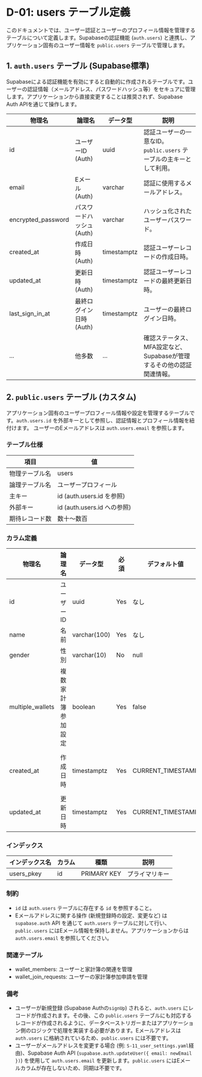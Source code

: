 # D-01: users テーブル定義

このドキュメントでは、ユーザー認証とユーザーのプロフィール情報を管理するテーブルについて定義します。Supabaseの認証機能 (`auth.users`) と連携し、アプリケーション固有のユーザー情報を `public.users` テーブルで管理します。

## 1. `auth.users` テーブル (Supabase標準)

Supabaseによる認証機能を有効にすると自動的に作成されるテーブルです。ユーザーの認証情報（メールアドレス、パスワードハッシュ等）をセキュアに管理します。アプリケーションから直接変更することは推奨されず、Supabase Auth APIを通じて操作します。

| 物理名             | 論理名             | データ型     | 説明                                                                 |
|--------------------|--------------------|--------------|----------------------------------------------------------------------|
| id                 | ユーザーID (Auth)  | uuid         | 認証ユーザーの一意なID。`public.users` テーブルの主キーとして利用。    |
| email              | Eメール (Auth)     | varchar      | 認証に使用するメールアドレス。                                         |
| encrypted_password | パスワードハッシュ(Auth) | varchar      | ハッシュ化されたユーザーパスワード。                                   |
| created_at         | 作成日時 (Auth)    | timestamptz  | 認証ユーザーレコードの作成日時。                                       |
| updated_at         | 更新日時 (Auth)    | timestamptz  | 認証ユーザーレコードの最終更新日時。                                   |
| last_sign_in_at    | 最終ログイン日時(Auth) | timestamptz  | ユーザーの最終ログイン日時。                                         |
| ...                | 他多数             | ...          | 確認ステータス、MFA設定など、Supabaseが管理するその他の認証関連情報。 |

## 2. `public.users` テーブル (カスタム)

アプリケーション固有のユーザープロフィール情報や設定を管理するテーブルです。`auth.users.id` を外部キーとして参照し、認証情報とプロフィール情報を紐付けます。
ユーザーのEメールアドレスは `auth.users.email` を参照します。

### テーブル仕様

| 項目                | 値                                     |
|---------------------|------------------------------------------|
| 物理テーブル名      | users                                    |
| 論理テーブル名      | ユーザープロフィール                     |
| 主キー              | id (auth.users.id を参照)                |
| 外部キー            | id (auth.users.id への参照)              |
| 期待レコード数      | 数十〜数百                               |

### カラム定義

| 物理名              | 論理名           | データ型          | 必須  | デフォルト値      | 説明                                                                                                |
|---------------------|------------------|-------------------|-------|-------------------|-----------------------------------------------------------------------------------------------------|
| id                  | ユーザーID       | uuid              | Yes   | なし              | プライマリキー。Supabaseの `auth.users.id` を参照する外部キー。                                       |
| name                | 名前              | varchar(100)      | Yes   | なし              | ユーザー表示名                                                                                      |
| gender              | 性別              | varchar(10)       | No    | null              | 性別（male/female/other）                                                                            |
| multiple_wallets    | 複数家計簿参加設定 | boolean          | Yes   | false             | 複数家計簿に参加するか（true）、一つのみか（false）                                                              |
| created_at          | 作成日時          | timestamptz       | Yes   | CURRENT_TIMESTAMP | レコード作成日時。`auth.users.created_at` とは別に、このプロファイルレコード自体の作成日時。        |
| updated_at          | 更新日時          | timestamptz       | Yes   | CURRENT_TIMESTAMP | レコード更新日時。                                                                                  |

### インデックス

| インデックス名      | カラム            | 種類              | 説明                                                              |
|---------------------|-------------------|-------------------|-------------------------------------------------------------------|
| users_pkey          | id                | PRIMARY KEY       | プライマリキー                                                    |

### 制約

- `id` は `auth.users` テーブルに存在する `id` を参照すること。
- Eメールアドレスに関する操作 (新規登録時の設定、変更など) は `supabase.auth` API を通じて `auth.users` テーブルに対して行い、`public.users` にはEメール情報を保持しません。アプリケーションからは `auth.users.email` を参照してください。

### 関連テーブル

- wallet_members: ユーザーと家計簿の関連を管理
- wallet_join_requests: ユーザーの家計簿参加申請を管理

### 備考
- ユーザーが新規登録 (Supabase Authの`signUp`) されると、`auth.users` にレコードが作成されます。その後、この `public.users` テーブルにも対応するレコードが作成されるように、データベーストリガーまたはアプリケーション側のロジックで処理を実装する必要があります。Eメールアドレスは `auth.users` に格納されているため、`public.users` には不要です。
- ユーザーがメールアドレスを変更する場合 (例: `S-11_user_settings.yaml`経由)、Supabase Auth API (`supabase.auth.updateUser({ email: newEmail })`) を使用して `auth.users.email` を更新します。`public.users` にはEメールカラムが存在しないため、同期は不要です。
